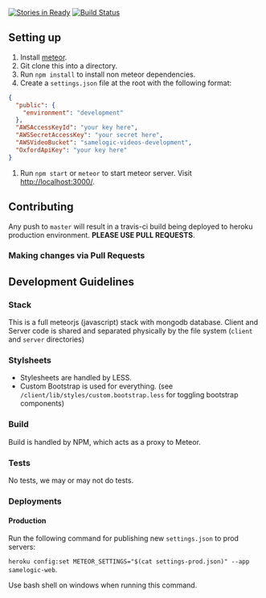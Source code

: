 [![Stories in Ready](https://badge.waffle.io/Samelogic/samelogic-web.png?label=ready&title=Ready)](https://waffle.io/Samelogic/samelogic-web)
[![Build Status](https://travis-ci.org/Samelogic/samelogic-web.svg?branch=master)](https://travis-ci.org/Samelogic/samelogic-web)

## Setting up

1. Install [meteor](https://www.meteor.com/install).
1. Git clone this into a directory.
1. Run `npm install` to install non meteor dependencies.
1. Create a `settings.json` file at the root with the following format:

  ```json 
  {
    "public": {
      "environment": "development"
    },
    "AWSAccessKeyId": "your key here",
    "AWSSecretAccessKey": "your secret here",
    "AWSVideoBucket": "samelogic-videos-development",
    "OxfordApiKey": "your key here"
  }
  ```
1. Run `npm start` or `meteor` to start meteor server. Visit [http://localhost:3000/](http://localhost:3000/).

## Contributing

Any push to `master` will result in a travis-ci build being deployed to heroku production environment. **PLEASE USE PULL REQUESTS**.

### Making changes via Pull Requests


## Development Guidelines

### Stack

This is a full meteorjs (javascript) stack with mongodb database. Client and Server code is shared and separated physically by the file system (`client` and `server` directories)

### Stylsheets

- Stylesheets are handled by LESS.
- Custom Bootstrap is used for everything. (see `/client/lib/styles/custom.bootstrap.less` for toggling bootstrap components)

### Build

Build is handled by NPM, which acts as a proxy to Meteor.

### Tests

No tests, we may or may not do tests.

### Deployments

#### Production

Run the following command for publishing new `settings.json` to prod servers: 

`heroku config:set METEOR_SETTINGS="$(cat settings-prod.json)" --app samelogic-web`.

Use bash shell on windows when running this command.


